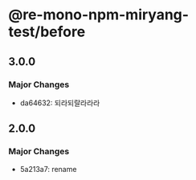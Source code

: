 # @re-mono-npm-miryang-test/before

## 3.0.0

### Major Changes

- da64632: 되라되랄라라라

## 2.0.0

### Major Changes

- 5a213a7: rename
